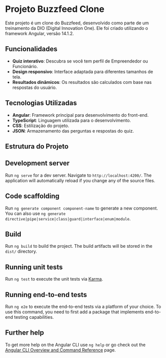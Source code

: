 # Projeto Buzzfeed Clone

Este projeto é um clone do Buzzfeed, desenvolvido como parte de um treinamento da DIO (Digital Innovation One). Ele foi criado utilizando o framework Angular, versão 14.1.2.

## Funcionalidades

- **Quiz interativo**: Descubra se você tem perfil de Empreendedor ou Funcionário.
- **Design responsivo**: Interface adaptada para diferentes tamanhos de tela.
- **Resultados dinâmicos**: Os resultados são calculados com base nas respostas do usuário.

## Tecnologias Utilizadas

- **Angular**: Framework principal para desenvolvimento do front-end.
- **TypeScript**: Linguagem utilizada para o desenvolvimento.
- **CSS**: Estilização do projeto.
- **JSON**: Armazenamento das perguntas e respostas do quiz.

## Estrutura do Projeto

## Development server

Run `ng serve` for a dev server. Navigate to `http://localhost:4200/`. The application will automatically reload if you change any of the source files.

## Code scaffolding

Run `ng generate component component-name` to generate a new component. You can also use `ng generate directive|pipe|service|class|guard|interface|enum|module`.

## Build

Run `ng build` to build the project. The build artifacts will be stored in the `dist/` directory.

## Running unit tests

Run `ng test` to execute the unit tests via [Karma](https://karma-runner.github.io).

## Running end-to-end tests

Run `ng e2e` to execute the end-to-end tests via a platform of your choice. To use this command, you need to first add a package that implements end-to-end testing capabilities.

## Further help

To get more help on the Angular CLI use `ng help` or go check out the [Angular CLI Overview and Command Reference](https://angular.io/cli) page.
